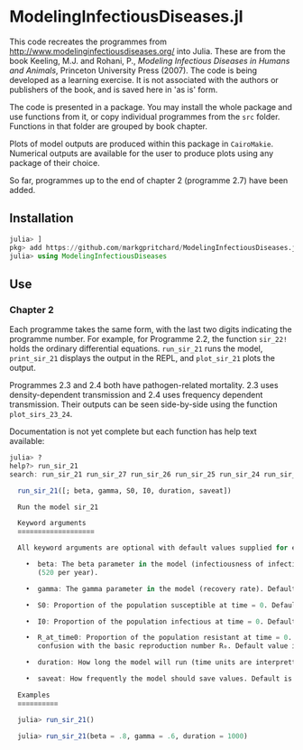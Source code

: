 # ModelingInfectiousDiseases.jl

This code recreates the programmes from http://www.modelinginfectiousdiseases.org/ into Julia. These are from the book Keeling, M.J. and Rohani, P., *Modeling Infectious Diseases in Humans and Animals*, Princeton University Press (2007). The code is being developed as a learning exercise. It is not associated with the authors or publishers of the book, and is saved here in 'as is' form.

The code is presented in a package. You may install the whole package and use functions from it, or copy individual programmes from the `src` folder. Functions in that folder are grouped by book chapter.  

Plots of model outputs are produced within this package in `CairoMakie`. Numerical outputs are available for the user to produce plots using any package of their choice. 

So far, programmes up to the end of chapter 2 (programme 2.7) have been added.

## Installation 
``` julia 
julia> ]
pkg> add https://github.com/markgpritchard/ModelingInfectiousDiseases.jl
julia> using ModelingInfectiousDiseases
```

## Use
### Chapter 2
Each programme takes the same form, with the last two digits indicating the programme number. For example, for Programme 2.2, the function `sir_22!` holds the ordinary differential equations. `run_sir_21` runs the model, `print_sir_21` displays the output in the REPL, and `plot_sir_21` plots the output.

Programmes 2.3 and 2.4 both have pathogen-related mortality. 2.3 uses density-dependent transmission and 2.4 uses frequency dependent transmission. Their outputs can be seen side-by-side using the function `plot_sirs_23_24`.

Documentation is not yet complete but each function has help text available:
``` julia 
julia> ?
help?> run_sir_21
search: run_sir_21 run_sir_27 run_sir_26 run_sir_25 run_sir_24 run_sir_23 run_sir_22

  run_sir_21([; beta, gamma, S0, I0, duration, saveat])

  Run the model sir_21

  Keyword arguments
  ≡≡≡≡≡≡≡≡≡≡≡≡≡≡≡≡≡≡≡

  All keyword arguments are optional with default values supplied for each.

    •  beta: The beta parameter in the model (infectiousness of infectives). Default is 520 / 365
       (520 per year).

    •  gamma: The gamma parameter in the model (recovery rate). Default is 1 / 7.

    •  S0: Proportion of the population susceptible at time = 0. Default is 1 - 1e-6.

    •  I0: Proportion of the population infectious at time = 0. Default is 1e-6.

    •  R_at_time0: Proportion of the population resistant at time = 0. Has a long name to avoid
       confusion with the basic reproduction number R₀. Default value is 0.

    •  duration: How long the model will run (time units are interpretted as days). Default is 70.

    •  saveat: How frequently the model should save values. Default is 1 (day).

  Examples
  ≡≡≡≡≡≡≡≡≡≡

  julia> run_sir_21()
  
  julia> run_sir_21(beta = .8, gamma = .6, duration = 1000)
```
